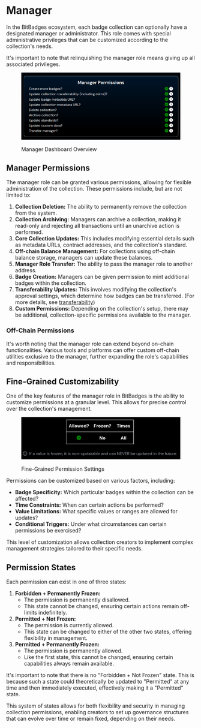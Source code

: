 # Manager

In the BitBadges ecosystem, each badge collection can optionally have a designated manager or administrator. This role comes with special administrative privileges that can be customized according to the collection's needs.

It's important to note that relinquishing the manager role means giving up all associated privileges.

<figure><img src="../../../.gitbook/assets/image (1) (1) (1) (1) (1) (1) (1) (1) (1) (1) (1) (1) (1) (1) (1) (1) (1) (1) (1) (1) (1) (1) (1) (1) (1) (1) (1) (1) (1) (1) (1) (1) (1) (1) (1) (1) (1) (1) (1) (1) (1) (1) (1) (1) (1) (1) (1) (1) (1) (1) (1) (1) (1) (1) (1) (1) (1) (1) (1) (1)   (1).png" alt=""><figcaption><p>Manager Dashboard Overview</p></figcaption></figure>

## Manager Permissions

The manager role can be granted various permissions, allowing for flexible administration of the collection. These permissions include, but are not limited to:

1. **Collection Deletion:** The ability to permanently remove the collection from the system.
2. **Collection Archiving:** Managers can archive a collection, making it read-only and rejecting all transactions until an unarchive action is performed.
3. **Core Collection Updates:** This includes modifying essential details such as metadata URLs, contract addresses, and the collection's standard.
4. **Off-chain Balance Management:** For collections using off-chain balance storage, managers can update these balances.
5. **Manager Role Transfer:** The ability to pass the manager role to another address.
6. **Badge Creation:** Managers can be given permission to mint additional badges within the collection.
7. **Transferability Updates:** This involves modifying the collection's approval settings, which determine how badges can be transferred. (For more details, see [transferability](transferability.md))
8. **Custom Permissions:** Depending on the collection's setup, there may be additional, collection-specific permissions available to the manager.

### Off-Chain Permissions

It's worth noting that the manager role can extend beyond on-chain functionalities. Various tools and platforms can offer custom off-chain utilities exclusive to the manager, further expanding the role's capabilities and responsibilities.

## Fine-Grained Customizability

One of the key features of the manager role in BitBadges is the ability to customize permissions at a granular level. This allows for precise control over the collection's management.

<figure><img src="../../../.gitbook/assets/image (2) (1) (1) (1) (1) (1) (1) (1) (1) (1) (1) (1) (1) (1) (1) (1) (1) (1) (1) (1) (1) (1) (1) (1) (1) (1) (1) (1) (1) (1) (1) (1) (1) (1) (1) (1) (1) (1) (1).png" alt=""><figcaption><p>Fine-Grained Permission Settings</p></figcaption></figure>

Permissions can be customized based on various factors, including:

* **Badge Specificity:** Which particular badges within the collection can be affected?
* **Time Constraints:** When can certain actions be performed?
* **Value Limitations:** What specific values or ranges are allowed for updates?
* **Conditional Triggers:** Under what circumstances can certain permissions be exercised?

This level of customization allows collection creators to implement complex management strategies tailored to their specific needs.

## Permission States

Each permission can exist in one of three states:

1. **Forbidden + Permanently Frozen:**
   * The permission is permanently disallowed.
   * This state cannot be changed, ensuring certain actions remain off-limits indefinitely.
2. **Permitted + Not Frozen:**
   * The permission is currently allowed.
   * This state can be changed to either of the other two states, offering flexibility in management.
3. **Permitted + Permanently Frozen:**
   * The permission is permanently allowed.
   * Like the first state, this cannot be changed, ensuring certain capabilities always remain available.

It's important to note that there is no "Forbidden + Not Frozen" state. This is because such a state could theoretically be updated to "Permitted" at any time and then immediately executed, effectively making it a "Permitted" state.

This system of states allows for both flexibility and security in managing collection permissions, enabling creators to set up governance structures that can evolve over time or remain fixed, depending on their needs.
